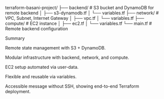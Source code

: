 terraform-basani-project/
├── backend/ # S3 bucket and DynamoDB for remote backend
│ ├── s3-dynamodb.tf
│ └── variables.tf
├── network/ # VPC, Subnet, Internet Gateway
│ ├── vpc.tf
│ └── variables.tf
├── compute/ # EC2 instance
│ ├── ec2.tf
│ └── variables.tf
└── main.tf # Remote backend configuration

Summary

Remote state management with S3 + DynamoDB.

Modular infrastructure with backend, network, and compute.

EC2 setup automated via user-data.

Flexible and reusable via variables.

Accessible message without SSH, showing end-to-end Terraform deployment.
